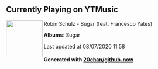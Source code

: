 ## Currently Playing on YTMusic

[<img align="left" width="100" src="https://lh3.googleusercontent.com/iWCOXGdVxbjupwIanCGmoylKjOnBU-coc3j5mwly4sj5Aadq-r9ydxE9gr15vHwCPA758lKm7LqJt2ws">](https://music.youtube.com/channel/UCIpo9tfpIGXMzNQcZVWoXVw)

Robin Schulz - Sugar (feat. Francesco Yates)

**Albums**: Sugar

Last updated at 08/07/2020 11:58

#### Generated with [20chan/github-now](https://github.com/20chan/github-now)


<!--
**20chan/20chan** is a ✨ _special_ ✨ repository because its `README.md` (this file) appears on your GitHub profile.

Here are some ideas to get you started:

- 🔭 I’m currently working on ...
- 🌱 I’m currently learning ...
- 👯 I’m looking to collaborate on ...
- 🤔 I’m looking for help with ...
- 💬 Ask me about ...
- 📫 How to reach me: ...
- 😄 Pronouns: ...
- ⚡ Fun fact: ...
-->

